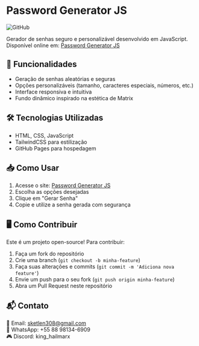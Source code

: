 # Password Generator JS

![GitHub](https://img.shields.io/github/license/sakemo/password-generator-js)

Gerador de senhas seguro e personalizável desenvolvido em JavaScript. Disponível online em: [Password Generator JS](https://sakemo.github.io/password-generator-js/)

## 🚀 Funcionalidades

- Geração de senhas aleatórias e seguras
- Opções personalizáveis (tamanho, caracteres especiais, números, etc.)
- Interface responsiva e intuitiva
- Fundo dinâmico inspirado na estética de Matrix

## 🛠️ Tecnologias Utilizadas

- HTML, CSS, JavaScript
- TailwindCSS para estilização
- GitHub Pages para hospedagem

## 📥 Como Usar

1. Acesse o site: [Password Generator JS](https://sakemo.github.io/password-generator-js/)
2. Escolha as opções desejadas
3. Clique em "Gerar Senha"
4. Copie e utilize a senha gerada com segurança

## 🖥️ Como Contribuir

Este é um projeto open-source! Para contribuir:

1. Faça um fork do repositório
2. Crie uma branch (`git checkout -b minha-feature`)
3. Faça suas alterações e commits (`git commit -m 'Adiciona nova feature'`)
4. Envie um push para o seu fork (`git push origin minha-feature`)
5. Abra um Pull Request neste repositório

## 📬 Contato

📧 Email: sketlen308@gmail.com  
📱 WhatsApp: +55 88 98134-6909  
🎮 Discord: king_hailmarx

